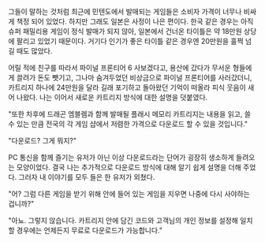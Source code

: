 그들이 말하는 것처럼 최근에 민텐도에서 발매되는 게임들은 소비자 가격이 너무나 비싸게 책정 되어 있었다.
하지만 그래도 일본은 사정이 나은 편이다.
한국 같은 경우는 아직 슈퍼 패밀리용 게임이 정식 발매가 되지 않아, 일본에서 건너온 타이틀은 약 18만원 상당에 팔리고 있었기 때문이다.
거기다 인기가 좋은 타이틀 같은 경우엔 20만원을 훌쩍 넘길 때도 많았다.

어릴 적에 친구를 따라서 파이널 프론티어 6 사보겠다고, 용산에 갔다가 무서운 형들에게 끌려가 돈도 뺏기고, 그나마 숨겨두었던 비상금으로 파이널 프론티어를 사러갔더니, 카트리지 하나에 24만원을 달라 길래 포기하고 돌아왔던 기억이 떠올라 피식 웃음이 새어 나왔다.
나는 이어서 새로운 카트리지 방식에 대한 설명을 덧붙였다.

"또한 차후에 드래곤 엠블렘과 함께 발매될 플래시 메모리 카트리지는 내용을 읽고, 쓸 수 있는 만큼 전국의 각 게임 샵에서 저렴한 가격으로 다운로드 할 수 있을 것입니다." 

"다운로드? 그게 뭐지?" 

PC 통신을 함께 즐기는 유저가 아닌 이상 다운로드라는 단어가 굉장히 생소하게 들려오는 모양이었다. 결국 나는 추가적으로 다운로드 방식에 대해 알기 쉽게 설명을 더해 주었다.
그러자 내 이야기를 모두 들은 한 유저가 외쳤다.

"어? 그럼 다른 게임을 받기 위해 안에 들어 있는 게임을 지우면 나중에 다시 사야하는 겁니까?" 

"아뇨. 그렇지 않습니다. 카트리지 안에 담긴 코드와 고객님의 개인 정보를 설정해 일치 할 경우에는 언제든지 무료로 다운로드가 가능합니다." 